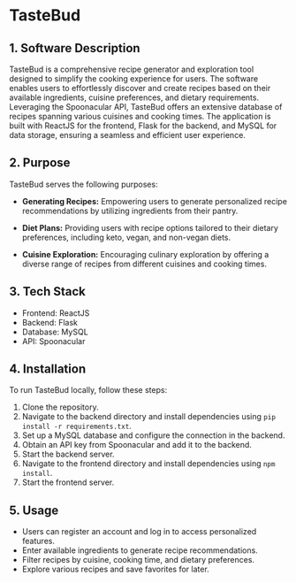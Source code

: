 # TasteBud

## 1. Software Description

TasteBud is a comprehensive recipe generator and exploration tool designed to simplify the cooking experience for users. The software enables users to effortlessly discover and create recipes based on their available ingredients, cuisine preferences, and dietary requirements. Leveraging the Spoonacular API, TasteBud offers an extensive database of recipes spanning various cuisines and cooking times. The application is built with ReactJS for the frontend, Flask for the backend, and MySQL for data storage, ensuring a seamless and efficient user experience.

## 2. Purpose

TasteBud serves the following purposes:

- **Generating Recipes:** Empowering users to generate personalized recipe recommendations by utilizing ingredients from their pantry.
  
- **Diet Plans:** Providing users with recipe options tailored to their dietary preferences, including keto, vegan, and non-vegan diets.
  
- **Cuisine Exploration:** Encouraging culinary exploration by offering a diverse range of recipes from different cuisines and cooking times.

## 3. Tech Stack

- Frontend: ReactJS
- Backend: Flask
- Database: MySQL
- API: Spoonacular

## 4. Installation

To run TasteBud locally, follow these steps:

1. Clone the repository.
2. Navigate to the backend directory and install dependencies using `pip install -r requirements.txt`.
3. Set up a MySQL database and configure the connection in the backend.
4. Obtain an API key from Spoonacular and add it to the backend.
5. Start the backend server.
6. Navigate to the frontend directory and install dependencies using `npm install`.
7. Start the frontend server.

## 5. Usage

- Users can register an account and log in to access personalized features.
- Enter available ingredients to generate recipe recommendations.
- Filter recipes by cuisine, cooking time, and dietary preferences.
- Explore various recipes and save favorites for later.

